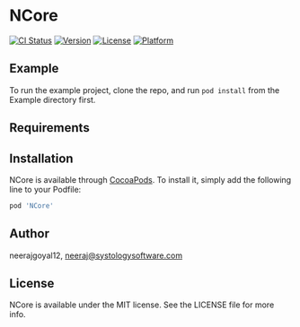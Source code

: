 # NCore

[![CI Status](http://img.shields.io/travis/neerajgoyal12/NCore.svg?style=flat)](https://travis-ci.org/neerajgoyal12/NCore)
[![Version](https://img.shields.io/cocoapods/v/NCore.svg?style=flat)](http://cocoapods.org/pods/NCore)
[![License](https://img.shields.io/cocoapods/l/NCore.svg?style=flat)](http://cocoapods.org/pods/NCore)
[![Platform](https://img.shields.io/cocoapods/p/NCore.svg?style=flat)](http://cocoapods.org/pods/NCore)

## Example

To run the example project, clone the repo, and run `pod install` from the Example directory first.

## Requirements

## Installation

NCore is available through [CocoaPods](http://cocoapods.org). To install
it, simply add the following line to your Podfile:

```ruby
pod 'NCore'
```

## Author

neerajgoyal12, neeraj@systologysoftware.com

## License

NCore is available under the MIT license. See the LICENSE file for more info.
